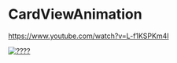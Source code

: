 # CardViewAnimation

https://www.youtube.com/watch?v=L-f1KSPKm4I


[![????](http://img.youtube.com/vi/https://www.youtube.com/watch?v=L-f1KSPKm4I/0.jpg)](https://www.youtube.com/watch?v=L-f1KSPKm4I)
